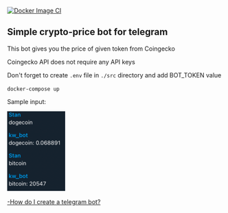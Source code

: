 [![Docker Image CI](https://github.com/Stasyanz/simple-crypto-price-bot/actions/workflows/docker-image.yml/badge.svg)](https://github.com/Stasyanz/simple-crypto-price-bot/actions/workflows/docker-image.yml)

## Simple crypto-price bot for telegram

This bot gives you the price of given token from Coingecko

Coingecko API does not require any API keys

Don't forget to create `.env` file in `./src` directory and add BOT_TOKEN value

`docker-compose up`

Sample input:

![img.png](img.png)

[-How do I create a telegram bot?](https://core.telegram.org/bots#3-how-do-i-create-a-bot)